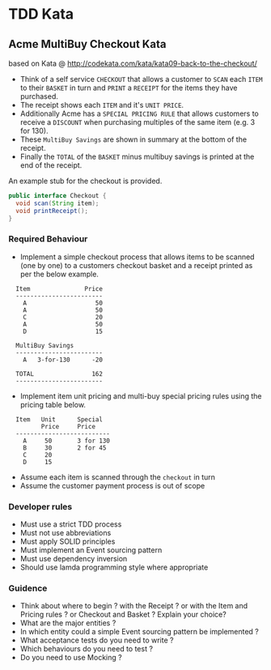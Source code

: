 # TDD Kata

## Acme MultiBuy Checkout Kata
based on Kata @ http://codekata.com/kata/kata09-back-to-the-checkout/

- Think of a self service `CHECKOUT` that allows a customer to `SCAN` each `ITEM` to their `BASKET` in turn and `PRINT` a `RECEIPT` for the items they have purchased.  
- The receipt shows each `ITEM` and it's `UNIT PRICE`.  
- Additionally Acme has a `SPECIAL PRICING RULE` that allows customers to receive a `DISCOUNT` when purchasing multiples of the same item (e.g. 3 for 130). 
- These `MultiBuy Savings` are shown in summary at the bottom of the receipt. 
- Finally the `TOTAL` of the `BASKET` minus multibuy savings is printed at the end of the receipt.

An example stub for the checkout is provided.

```java
public interface Checkout {
  void scan(String item);
  void printReceipt();
}
```
### Required Behaviour

- Implement a simple checkout process that allows items to be scanned (one by one) to a customers checkout basket and a receipt printed as per the below example.

```   
  Item               Price
  ------------------------
    A                   50
    A                   50
    C                   20
    A                   50
    D                   15
    
  MultiBuy Savings
  ------------------------
    A   3-for-130      -20
  
  TOTAL                162
  ------------------------         
```

- Implement item unit pricing and multi-buy special pricing rules using the pricing table below.

```
  Item   Unit      Special
         Price     Price
  --------------------------
    A     50       3 for 130
    B     30       2 for 45
    C     20
    D     15
```

- Assume each item is scanned through the `checkout` in turn
- Assume the customer payment process is out of scope

### Developer rules
- Must use a strict TDD process
- Must not use abbreviations
- Must apply SOLID principles
- Must implement an Event sourcing pattern
- Must use dependency inversion
- Should use lamda programming style where appropriate

### Guidence
- Think about where to begin ? with the Receipt ? or with the Item and Pricing rules ? or Checkout and Basket ? Explain your choice?
- What are the major entities ?
- In which entity could a simple Event sourcing pattern be implemented ?
- What acceptance tests do you need to write ?
- Which behaviours do you need to test ?
- Do you need to use Mocking ?
